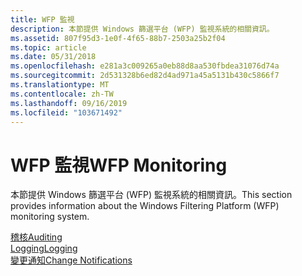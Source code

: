 ```yaml
---
title: WFP 監視
description: 本節提供 Windows 篩選平台 (WFP) 監視系統的相關資訊。
ms.assetid: 807f95d3-1e0f-4f65-88b7-2503a25b2f04
ms.topic: article
ms.date: 05/31/2018
ms.openlocfilehash: e281a3c009265a0eb88d8aa530fbdea31076d74a
ms.sourcegitcommit: 2d531328b6ed82d4ad971a45a5131b430c5866f7
ms.translationtype: MT
ms.contentlocale: zh-TW
ms.lasthandoff: 09/16/2019
ms.locfileid: "103671492"
---
```

# <a name="wfp-monitoring"></a><span data-ttu-id="66b01-103">WFP 監視</span><span class="sxs-lookup"><span data-stu-id="66b01-103">WFP Monitoring</span></span>

<span data-ttu-id="66b01-104">本節提供 Windows 篩選平台 (WFP) 監視系統的相關資訊。</span><span class="sxs-lookup"><span data-stu-id="66b01-104">This section provides information about the Windows Filtering Platform (WFP) monitoring system.</span></span>

<dl>

[<span data-ttu-id="66b01-105">稽核</span><span class="sxs-lookup"><span data-stu-id="66b01-105">Auditing</span></span>](auditing-and-logging.md)  
[<span data-ttu-id="66b01-106">Logging</span><span class="sxs-lookup"><span data-stu-id="66b01-106">Logging</span></span>](logging.md)  
[<span data-ttu-id="66b01-107">變更通知</span><span class="sxs-lookup"><span data-stu-id="66b01-107">Change Notifications</span></span>](change-notifications.md)  
</dl>

 

 




